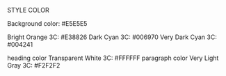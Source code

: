 STYLE COLOR

Background color: #E5E5E5


Bright Orange 3C: #E38826
Dark Cyan 3C: #006970
Very Dark Cyan 3C: #004241

heading color
Transparent  White 3C: #FFFFFF
paragraph color 
Very Light Gray 3C: #F2F2F2
